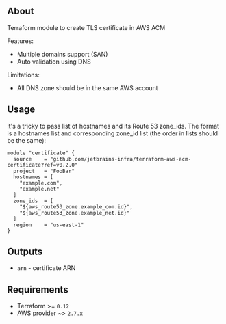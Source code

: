 ## About
Terraform module to create TLS certificate in AWS ACM

Features: 
* Multiple domains support (SAN)
* Auto validation using DNS

Limitations:
* All DNS zone should be in the same AWS account

## Usage
 
it's a tricky to pass list of hostnames and its Route 53 zone_ids. The format is a hostnames list 
and corresponding zone_id list (the order in lists should be the same):

```
module "certificate" {
  source    = "github.com/jetbrains-infra/terraform-aws-acm-certificate?ref=v0.2.0"
  project   = "FooBar"
  hostnames = [
    "example.com",
    "example.net"
  ]
  zone_ids  = [
    "${aws_route53_zone.example_com.id}",
    "${aws_route53_zone.example_net.id}"
  ]
  region    = "us-east-1"
}
```

## Outputs

* `arn` - certificate ARN

## Requirements
* Terraform >= `0.12`
* AWS provider ~> `2.7.x`
